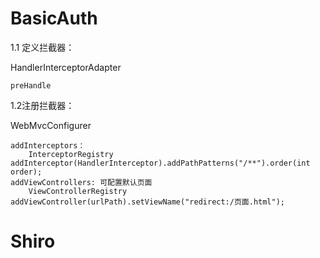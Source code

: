 # BasicAuth
1.1 定义拦截器：

HandlerInterceptorAdapter

    preHandle
    
1.2注册拦截器：

WebMvcConfigurer

    addInterceptors：
        InterceptorRegistry addInterceptor(HandlerInterceptor).addPathPatterns("/**").order(int order);
    addViewControllers: 可配置默认页面
        ViewControllerRegistry addViewController(urlPath).setViewName("redirect:/页面.html");








# Shiro